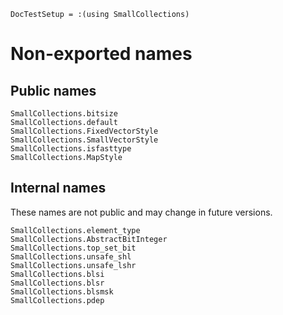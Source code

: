 ```@meta
DocTestSetup = :(using SmallCollections)
```

# Non-exported names

## Public names

```@docs
SmallCollections.bitsize
SmallCollections.default
SmallCollections.FixedVectorStyle
SmallCollections.SmallVectorStyle
SmallCollections.isfasttype
SmallCollections.MapStyle
```

## Internal names

These names are not public and may change in future versions.

```@docs
SmallCollections.element_type
SmallCollections.AbstractBitInteger
SmallCollections.top_set_bit
SmallCollections.unsafe_shl
SmallCollections.unsafe_lshr
SmallCollections.blsi
SmallCollections.blsr
SmallCollections.blsmsk
SmallCollections.pdep
```
